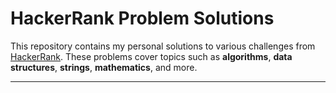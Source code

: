 # HackerRank Problem Solutions

This repository contains my personal solutions to various challenges from [HackerRank](https://www.hackerrank.com/). These problems cover topics such as **algorithms**, **data structures**, **strings**, **mathematics**, and more.

---

